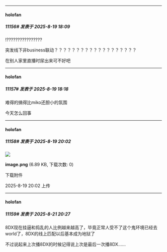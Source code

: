 ﻿
*****

####  holofan  
##### 11156#       发表于 2025-8-19 18:09

!????????????????

突发线下非business联动？？？？？？？？？？？？？？？？？？？

在别人家里直播时尿出来可不好吧

*****

####  holofan  
##### 11157#       发表于 2025-8-19 18:18

难得的搞得比miko还胆小的氛围

今天怎么回事


*****

####  holofan  
##### 11158#       发表于 2025-8-19 20:02

<img src="https://img.stage1st.com/forum/202508/19/200235hohuttsoxooqhmht.png" referrerpolicy="no-referrer">

<strong>image.png</strong> (6.89 KB, 下载次数: 0)

下载附件

2025-8-19 20:02 上传

*****

####  holofan  
##### 11159#       发表于 2025-8-21 20:27

8DX现在挂逼和捣乱的人比例越来越高了，毕竟正常人受不了这个鬼环境已经去world了，8DX的线上匹配以后基本成为地狱了

不过说起来上次播8DX的时候记得说上次是最后一次播8DX……

